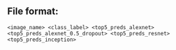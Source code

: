 ## File format:
```
<image_name> <class_label> <top5_preds_alexnet> <top5_preds_alexnet_0.5_dropout> <top5_preds_resnet> <top5_preds_inception>
```
